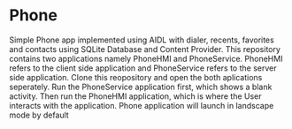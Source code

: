 # Phone
Simple Phone app implemented using AIDL with dialer, recents, favorites and contacts using SQLite Database and Content Provider.
This repository contains two applications namely PhoneHMI and PhoneService.
PhoneHMI refers to the client side application and PhoneService refers to the server side application.
Clone this reopository and open the both aplications seperately.
Run the PhoneService application first, which shows a blank activity.
Then run the PhoneHMI application, which is where the User interacts with the application.
Phone application will launch in landscape mode by default
